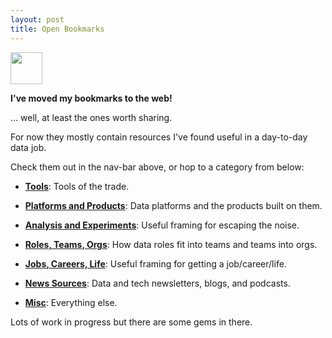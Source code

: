 ```yaml
---
layout: post
title: Open Bookmarks
---
```


<img src="https://pdtenpas.github.io/img/bookmark_con.png" width="51" height="51" />

**I've moved my bookmarks to the web!**

... well, at least the ones worth sharing.

For now they mostly contain resources I've found useful in a day-to-day data job.

Check them out in the nav-bar above, or hop to a category from below:

- [**Tools**](https://pdtenpas.github.io/pages/bookmarks/tools/): Tools of the trade.

- [**Platforms and Products**](https://pdtenpas.github.io/pages/bookmarks/platforms_products/): Data platforms and the products built on them.

- [**Analysis and Experiments**](https://pdtenpas.github.io/pages/bookmarks/analysis_experiments/): Useful framing for escaping the noise.

- [**Roles, Teams, Orgs**](https://pdtenpas.github.io/pages/bookmarks/roles_teams_orgs/): How data roles fit into teams and teams into orgs.

- [**Jobs, Careers, Life**](https://pdtenpas.github.io/pages/bookmarks/jobs_careers_life/): Useful framing for getting a job/career/life.

- [**News Sources**](https://pdtenpas.github.io/pages/bookmarks/sources/): Data and tech newsletters, blogs, and podcasts.

- [**Misc**](https://pdtenpas.github.io/pages/bookmarks/misc/): Everything else.

Lots of work in progress but there are some gems in there.
